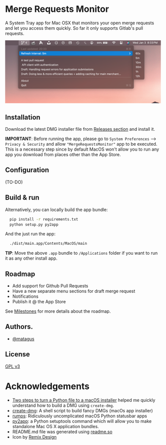 # Merge Requests Monitor

A System Tray app for Mac OSX that monitors your open merge requests and let you access them quickly. So far it only supports Gitlab's pull requests.

![Screenshot of the app in the system tray displaying your open merge requests](https://raw.githubusercontent.com/matagus/merge-requests-monitor/main/screenshots/1.png)


## Installation

Download the latest DMG installer file from [Releases section](https://github.com/matagus/merge-requests-monitor/releases) and install it.

**IMPORTANT**: Before running the app, please go to `System Preferences` --> `Privacy & Security` and allow
`"MergeRequestsMonitor"` app to be executed. This is a necessary step since by default MacOS won't allow you to run any
app you download from places other than the App Store.

## Configuration

(TO-DO)

## Build & run

Alternatively, you can locally build the app bundle:

```bash
  pip install -r requirements.txt
  python setup.py py2app
```

And the just run the app:

```bash
  ./dist/main.app/Contents/MacOS/main
```

**TIP**: Move the above `.app` bundle to `/Applications` folder if you want to run it as any other install app.

## Roadmap

- Add support for Github Pull Requests
- Have a new separate menu sections for draft merge request
- Notifications
- Publish it @ the App Store

See [Milestones](https://github.com/matagus/merge-requests-monitor/milestones) for more details about the roadmap.

## Authors.

- [@matagus](https://www.github.com/matagus)


## License

[GPL v3](https://choosealicense.com/licenses/gpl-3.0/)


Acknowledgements
================

 - [Two steps to turn a Python file to a macOS installer](https://gist.github.com/Kvnbbg/84871ae4d642c2dd896e0423471b1b52) helped me quickly understand how to build a DMG using `create-dmg`.
 - [create-dmg](https://github.com/create-dmg/create-dmg): A shell script to build fancy DMGs (macOs app installer)
 - [rumps](https://github.com/jaredks/rumps): Ridiculously uncomplicated macOS Python statusbar apps
 - [py2app](https://github.com/ronaldoussoren/py2app): a Python setuptools command which will allow you to make standalone Mac OS X application bundles.
 - README.md file was generated using [readme.so](https://readme.so/editor)
 - Icon by [Remix Design](https://github.com/Remix-Design/RemixIcon)
